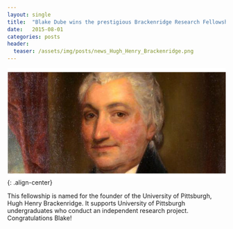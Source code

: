 ```yaml
---
layout: single
title:  "Blake Dube wins the prestigious Brackenridge Research Fellowship!"
date:   2015-08-01
categories: posts
header:
  teaser: /assets/img/posts/news_Hugh_Henry_Brackenridge.png
---
```


![Henry_Brackenridge](/assets/img/posts/news_Hugh_Henry_Brackenridge.png){: .align-center}

This fellowship is named for the founder of the University of Pittsburgh, Hugh Henry Brackenridge.
It supports University of Pittsburgh undergraduates who conduct an independent research project.
Congratulations Blake!
